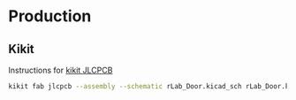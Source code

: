 # Production

## Kikit

Instructions for [kikit JLCPCB](https://github.com/yaqwsx/KiKit/blob/master/doc/fabrication/jlcpcb.md)

~~~sh
kikit fab jlcpcb --assembly --schematic rLab_Door.kicad_sch rLab_Door.kicad_pcb kikit_fab
~~~
